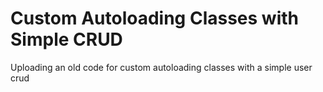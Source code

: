 # Custom Autoloading Classes with Simple CRUD
Uploading an old code for custom autoloading classes with a simple user crud
